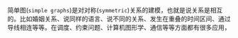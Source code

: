 简单图(`simple graphs`)是对对称(`symmetric`)关系的建模，也就是说关系是相互的。比如婚姻关系、说同样的语言、说不同的关系、发生在重叠的时间区间、通过导线相连等等。在调度、约束问题、计算机图形学、通信等等方面都有很多应用，